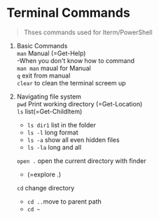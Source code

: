 # Terminal Commands
  >Thses commands used for Iterm/PowerShell   

1. Basic Commands   
   `man` Manual (=Get-Help)   
    -When you don't know how to command   
    `man man` maual for Manual   
    `q` exit from manual   
    `clear` to clean the terminal screem up  

2. Navigating file system   
   `pwd` Print working directory (=Get-Location)   
   `ls` list(=Get-ChildItem)   
    - `ls dir1` list in the folder  
    - `ls -l` long format
    - `ls -a` show all even hidden files
    - `ls -la` long and all    
  
    `open .` open the current directory with finder
    - (=explore .)   
  
    `cd` change directory 
    - `cd ..`move to parent path
    - `cd ~`




